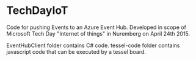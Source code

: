 # TechDayIoT



Code for pushing Events to an Azure Event Hub.
Developed in scope of Microsoft Tech Day "Internet of things" in Nuremberg on April 24th 2015.

EventHubClient folder contains C# code.
tessel-code folder contains javascript code that can be executed by a tessel board.
